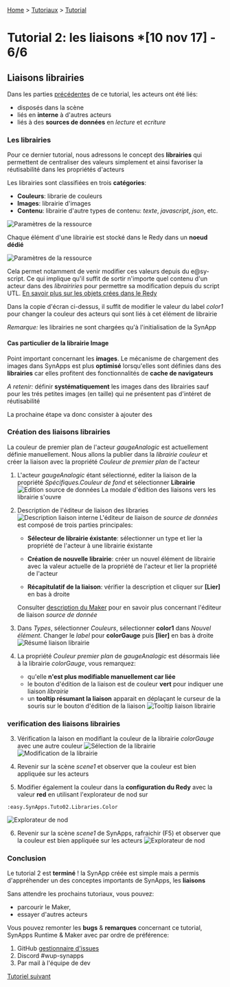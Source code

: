 [Home](../../sitemap.md) > [Tutoriaux](../index.md) > [Tutorial](index.md)

# Tutorial 2: les liaisons *[10 nov 17] - **6/6** 

## Liaisons **librairies**

Dans les parties [précédentes](part5.md) de ce tutorial, les acteurs ont été liés:
* disposés dans la scène
* liés en **interne** à d'autres acteurs
* liés à des **sources de données** en *lecture* et *ecriture*

### Les librairies

Pour ce dernier tutorial, nous adressons le concept des **librairies** qui permettent de centraliser des valeurs simplement et ainsi favoriser la réutisabilité dans les propriétés d'acteurs

Les librairies sont classifiées en trois **catégories**:
* **Couleurs**: librarie de couleurs
* **Images**: librairie d'images
* **Contenu**: librairie d'autre types de contenu: *texte*, *javascript*, *json*, etc.

![Paramètres de la ressource](assets/part6_1.png)

Chaque élément d'une librairie est stocké dans le Redy dans un **noeud dédié**

![Paramètres de la ressource](assets/part6_2.png)

Cela permet notamment de venir modifier ces valeurs depuis du e@sy-script. Ce qui implique qu'il suffit de sortir n'importe quel contenu d'un acteur dans des *librairiries* pour permettre sa modification depuis du script UTL. [En savoir plus sur les objets crées dans le Redy](../../redy/explore.md)

Dans la copie d'écran ci-dessus, il suffit de modifier le valeur du label *color1* pour changer la couleur des acteurs qui sont liés à cet élément de librairie

*Remarque:* les librairies ne sont chargées qu'à l'initialisation de la SynApp

#### Cas particulier de la librairie Image

Point important concernant les **images**. Le mécanisme de chargement des images dans SynApps est plus **optimisé** lorsqu'elles sont définies dans des **librairies** car elles profitent des fonctionnalités de **cache de navigateurs**

*A retenir:* définir **systématiquement** les images dans des librairies sauf pour les trés petites images (en taille) qui ne présentent pas d'intéret de réutisabilité

La prochaine étape va donc consister à ajouter des 

### Création des liaisons **librairies**

La couleur de premier plan de l'acteur *gaugeAnalogic* est actuellement définie manuellement. Nous allons la publier dans la *librairie couleur* et créer la liaison avec la propriété *Couleur de premier plan* de l'acteur

1. L'acteur *gaugeAnalogic* étant sélectionné, editer la liaison de la propriété *Spécifiques.Couleur de fond* et sélectionner **Librairie**
![Edition source de données](assets/part6_3.png)
La modale d'édition des liaisons vers les librairie s'ouvre

2. Description de l'éditeur de liaison des libraries
![Description liaison  interne](assets/part6_4.png)
L'éditeur de liaison de *source de données* est composé de trois parties principales:
    * **Sélecteur de librairie éxistante**: sélectionner un type et lier la propriété de l'acteur à une librairie éxistante
    
    * **Création de nouvelle librairie**: créer un nouvel élément de librairie avec la valeur actuelle de la propriété de l'acteur et lier la propriété de l'acteur

    * **Récapitulatif de la liaison**: vérifier la description et cliquer sur **[Lier]** en bas à droite

    Consulter [description du Maker](../../designer.md) pour en savoir plus concernant l'éditeur de liaison *source de donnée*

3. Dans *Types*, sélectionner *Couleurs*, sélectionner **color1** dans *Nouvel élément*. Changer le *label* pour **colorGauge** puis **[lier]** en bas à droite
![Résumé liaison librairie](assets/part6_5.png)

4. La propriété *Couleur premier plan* de *gaugeAnalogic* est désormais liée à la librairie *colorGauge*, vous remarquez:
    * qu'elle **n'est plus modifiable manuellement car liée**
    * le bouton d'édition de la liaison est de couleur **vert** pour indiquer une liaison *librairie*
    * un **tooltip résumant la liaison** apparait en déplaçant le curseur de la souris sur le bouton d'édition de la liaison
    ![Tooltip liaison librairie](assets/part6_6.png)

### verification des liaisons **librairies**

3. Vérification la laison en modifiant la couleur de la librairie *colorGauge* avec une autre couleur
![Sélection de la librairie](assets/part6_7.png)
![Modification de la librairie](assets/part6_8.png)

4. Revenir sur la scène *scene1* et observer que la couleur est bien appliquée sur les acteurs

5. Modifier également la couleur dans la **configuration du Redy** avec la valeur **red** en utilisant l'explorateur de nod sur
```
:easy.SynApps.Tuto02.Libraries.Color
```
![Explorateur de nod](assets/part6_9.png)

6. Revenir sur la scène *scene1* de SynApps, rafraichir (F5) et observer que la couleur est bien appliquée sur les acteurs
![Explorateur de nod](assets/part6_10.png)

### Conclusion

Le tutorial 2 est **terminé** ! la SynApp créée est simple mais a permis d'appréhender un des conceptes importants de SynApps, les **liaisons**

Sans attendre les prochains tutoriaux, vous pouvez:
* parcourir le Maker,
* essayer d'autres acteurs

Vous pouvez remonter les **bugs** & **remarques** concernant ce tutorial, SynApps Runtime & Maker avec par ordre de préférence:
1. GitHub [gestionnaire d'issues](https://github.com/witsa/synapps/issues)
2. Discord #wup-synapps
3. Par mail à l'équipe de dev

[Tutoriel suivant](../tuto03/index.md)